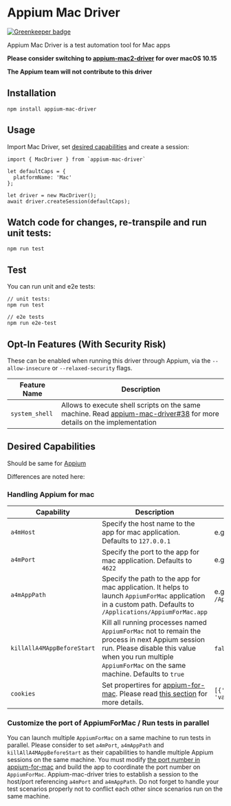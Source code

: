 Appium Mac Driver
===================

[![Greenkeeper badge](https://badges.greenkeeper.io/appium/appium-mac-driver.svg)](https://greenkeeper.io/)

Appium Mac Driver is a test automation tool for Mac apps

**Please consider switching to [appium-mac2-driver](https://github.com/appium/appium-mac2-driver) for over macOS 10.15**

**The Appium team will not contribute to this driver**


## Installation
```
npm install appium-mac-driver
```

## Usage
Import Mac Driver, set [desired capabilities](https://github.com/appium/appium/blob/master/docs/en/writing-running-appium/caps.md) and create a session:

```
import { MacDriver } from `appium-mac-driver`

let defaultCaps = {
  platformName: 'Mac'
};

let driver = new MacDriver();
await driver.createSession(defaultCaps);
```

## Watch code for changes, re-transpile and run unit tests:

```
npm run test
```

## Test

You can run unit and e2e tests:

```
// unit tests:
npm run test

// e2e tests
npm run e2e-test
```

## Opt-In Features (With Security Risk)
These can be enabled when running this driver through Appium, via the `--allow-insecure` or `--relaxed-security` flags.

|Feature Name|Description|
|------------|-----------|
|`system_shell`|Allows to execute shell scripts on the same machine. Read [appium-mac-driver#38](https://github.com/appium/appium-mac-driver/pull/38) for more details on the implementation |

## Desired Capabilities

Should be same for [Appium](https://github.com/appium/appium/blob/master/docs/en/writing-running-appium/caps.md)

Differences are noted here:

### Handling Appium for mac


|Capability|Description|Values|
|----------|-----------|------|
| `a4mHost` | Specify the host name to the app for mac application. Defaults to `127.0.0.1` | e.g., `localhost` |
| `a4mPort` | Specify the port to the app for mac application. Defaults to `4622` | e.g, `4622`, `8080` |
| `a4mAppPath` | Specify the path to the app for mac application. It helps to launch `AppiumForMac` application in a custom path. Defaults to `/Applications/AppiumForMac.app` | e.g, `/Applications/CustomAppiumForMac.app` |
| `killAllA4MAppBeforeStart` | Kill all running processes named `AppiumForMac` not to remain the process in next Appium session run. Please disable this value when you run multiple `AppiumForMac` on the same machine. Defaults to `true` | `false`, `true` |
| `cookies` | Set propertires for [appium-for-mac](https://github.com/appium/appium-for-mac). Please read [this section](https://github.com/appium/appium-for-mac#new-session-properties) for more details. | `[{'name': 'implicit_timeout', 'value': 20.5}]` |

### Customize the port of AppiumForMac / Run tests in parallel

You can launch multiple `AppiumForMac` on a same machine to run tests in parallel.
Please consider to set `a4mPort`, `a4mAppPath` and `killAllA4MAppBeforeStart` as their capabilities to handle multiple Appium sessions on the same machine.
You must modify [the port number in appium-for-mac](https://github.com/appium/appium-for-mac/blob/2356957dc73b6275262c918ca8f4184ef4a25af0/AppiumForMac/AppiumForMacAppDelegate.m#L36) and build the app to coordinate the port number on `AppiumForMac`. Appium-mac-driver tries to establish a session to the host/port referencing `a4mPort` and `a4mAppPath`.
Do not forget to handle your test scenarios properly not to conflict each other since scenarios run on the same machine.
